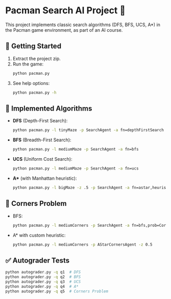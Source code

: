 # Pacman Search AI Project 👾

This project implements classic search algorithms (DFS, BFS, UCS, A*) in the Pacman game environment, as part of an AI course.

## 🚀 Getting Started
1. Extract the project zip.
2. Run the game:
   ```bash
   python pacman.py
   ```
3. See help options:
   ```bash
   python pacman.py -h
   ```

## 🧠 Implemented Algorithms

- **DFS** (Depth-First Search):
  ```bash
  python pacman.py -l tinyMaze -p SearchAgent -a fn=depthFirstSearch
  ```

- **BFS** (Breadth-First Search):
  ```bash
  python pacman.py -l mediumMaze -p SearchAgent -a fn=bfs
  ```

- **UCS** (Uniform Cost Search):
  ```bash
  python pacman.py -l mediumMaze -p SearchAgent -a fn=ucs
  ```

- **A\*** (with Manhattan heuristic):
  ```bash
  python pacman.py -l bigMaze -z .5 -p SearchAgent -a fn=astar,heuristic=manhattanHeuristic
  ```

## 🧩 Corners Problem

- BFS:
  ```bash
  python pacman.py -l mediumCorners -p SearchAgent -a fn=bfs,prob=CornersProblem
  ```

- A\* with custom heuristic:
  ```bash
  python pacman.py -l mediumCorners -p AStarCornersAgent -z 0.5
  ```

## ✅ Autograder Tests
```bash
python autograder.py -q q1  # DFS
python autograder.py -q q2  # BFS
python autograder.py -q q3  # UCS
python autograder.py -q q4  # A*
python autograder.py -q q5  # Corners Problem
```
